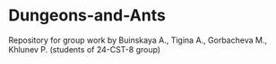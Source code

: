 # Dungeons-and-Ants
Repository for group work by Buinskaya A., Tigina A., Gorbacheva M., Khlunev P. (students of 24-CST-8 group)
